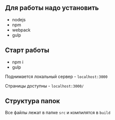 ## Для работы надо установить
* nodejs
* npm
* webpack
* gulp

## Старт работы

* npm i
* gulp


Поднимается локальный сервер - `localhost:3000`

Страницы доступны - `localhost:3000/`

## Структура папок
Все файлы лежат в папке `src` и компилятся в `build`